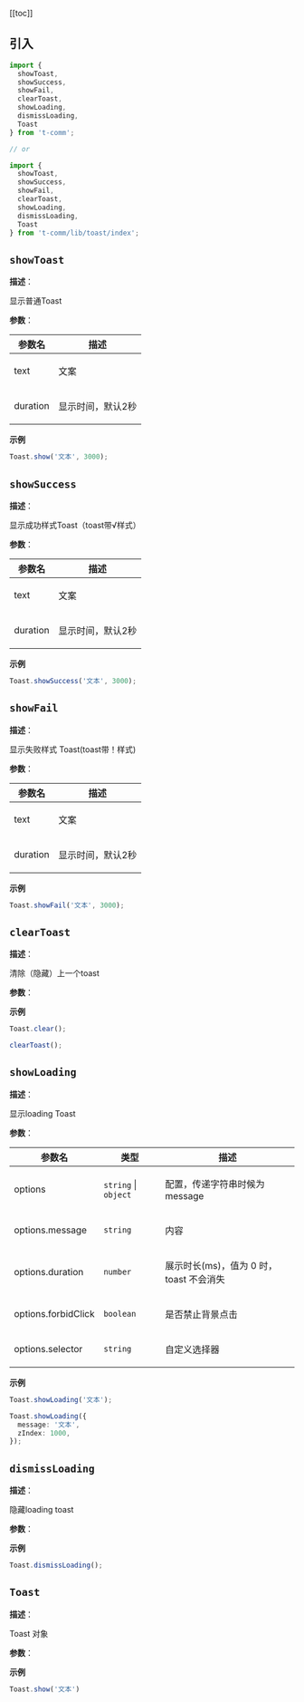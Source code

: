 [[toc]]

## 引入

```ts
import {
  showToast,
  showSuccess,
  showFail,
  clearToast,
  showLoading,
  dismissLoading,
  Toast
} from 't-comm';

// or

import {
  showToast,
  showSuccess,
  showFail,
  clearToast,
  showLoading,
  dismissLoading,
  Toast
} from 't-comm/lib/toast/index';
```


## `showToast` 


**描述**：<p>显示普通Toast</p>

**参数**：


| 参数名 | 描述 |
| --- | --- |
| text | <p>文案</p> |
| duration | <p>显示时间，默认2秒</p> |



**示例**

```ts
Toast.show('文本', 3000);
```
<a name="showSuccess"></a>

## `showSuccess` 


**描述**：<p>显示成功样式Toast（toast带√样式）</p>

**参数**：


| 参数名 | 描述 |
| --- | --- |
| text | <p>文案</p> |
| duration | <p>显示时间，默认2秒</p> |



**示例**

```ts
Toast.showSuccess('文本', 3000);
```
<a name="showFail"></a>

## `showFail` 


**描述**：<p>显示失败样式 Toast(toast带！样式)</p>

**参数**：


| 参数名 | 描述 |
| --- | --- |
| text | <p>文案</p> |
| duration | <p>显示时间，默认2秒</p> |



**示例**

```ts
Toast.showFail('文本', 3000);
```
<a name="clearToast"></a>

## `clearToast` 


**描述**：<p>清除（隐藏）上一个toast</p>

**参数**：



**示例**

```ts
Toast.clear();

clearToast();
```
<a name="showLoading"></a>

## `showLoading` 


**描述**：<p>显示loading Toast</p>

**参数**：


| 参数名 | 类型 | 描述 |
| --- | --- | --- |
| options | <code>string</code> \| <code>object</code> | <p>配置，传递字符串时候为message</p> |
| options.message | <code>string</code> | <p>内容</p> |
| options.duration | <code>number</code> | <p>展示时长(ms)，值为 0 时，toast 不会消失</p> |
| options.forbidClick | <code>boolean</code> | <p>是否禁止背景点击</p> |
| options.selector | <code>string</code> | <p>自定义选择器</p> |



**示例**

```ts
Toast.showLoading('文本');

Toast.showLoading({
  message: '文本',
  zIndex: 1000,
});
```
<a name="dismissLoading"></a>

## `dismissLoading` 


**描述**：<p>隐藏loading toast</p>

**参数**：



**示例**

```ts
Toast.dismissLoading();
```
<a name="Toast"></a>

## `Toast` 


**描述**：<p>Toast 对象</p>

**参数**：



**示例**

```ts
Toast.show('文本')
```
